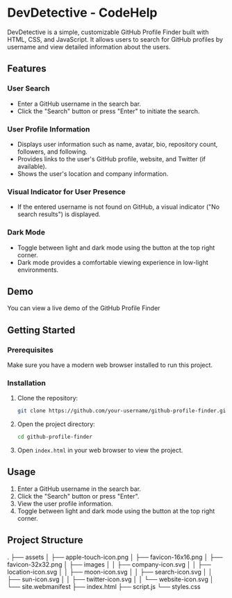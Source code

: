 # DevDetective - CodeHelp

DevDetective is a simple, customizable GitHub Profile Finder built with HTML, CSS, and JavaScript. It allows users to search for GitHub profiles by username and view detailed information about the users.

## Features

### User Search
- Enter a GitHub username in the search bar.
- Click the "Search" button or press "Enter" to initiate the search.

### User Profile Information
- Displays user information such as name, avatar, bio, repository count, followers, and following.
- Provides links to the user's GitHub profile, website, and Twitter (if available).
- Shows the user's location and company information.

### Visual Indicator for User Presence
- If the entered username is not found on GitHub, a visual indicator ("No search results") is displayed.

### Dark Mode
- Toggle between light and dark mode using the button at the top right corner.
- Dark mode provides a comfortable viewing experience in low-light environments.

## Demo

You can view a live demo of the GitHub Profile Finder

## Getting Started

### Prerequisites

Make sure you have a modern web browser installed to run this project.

### Installation

1. Clone the repository:
    ```sh
    git clone https://github.com/your-username/github-profile-finder.git
    ```

2. Open the project directory:
    ```sh
    cd github-profile-finder
    ```

3. Open `index.html` in your web browser to view the project.

## Usage

1. Enter a GitHub username in the search bar.
2. Click the "Search" button or press "Enter".
3. View the user profile information.
4. Toggle between light and dark mode using the button at the top right corner.

## Project Structure

.
├── assets
│ ├── apple-touch-icon.png
│ ├── favicon-16x16.png
│ ├── favicon-32x32.png
│ ├── images
│ │ ├── company-icon.svg
│ │ ├── location-icon.svg
│ │ ├── moon-icon.svg
│ │ ├── search-icon.svg
│ │ ├── sun-icon.svg
│ │ ├── twitter-icon.svg
│ │ └── website-icon.svg
│ └── site.webmanifest
├── index.html
├── script.js
└── styles.css
